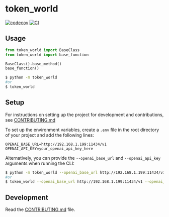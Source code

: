 # token_world

[![codecov](https://codecov.io/gh/reubenjohn/token_world/branch/main/graph/badge.svg?token=token_world_token_here)](https://codecov.io/gh/reubenjohn/token_world/branch/main)
[![CI](https://github.com/reubenjohn/token_world/actions/workflows/main.yml/badge.svg)](https://github.com/reubenjohn/token_world/actions/workflows/main.yml)

## Usage

```py
from token_world import BaseClass
from token_world import base_function

BaseClass().base_method()
base_function()
```

```bash
$ python -m token_world
#or
$ token_world
```

## Setup

For instructions on setting up the project for development and contributions, see [CONTRIBUTING.md](CONTRIBUTING.md)

To set up the environment variables, create a `.env` file in the root directory of your project and add the following lines:

```shell
OPENAI_BASE_URL=http://192.168.1.199:11434/v1
OPENAI_API_KEY=your_openai_api_key_here
```

Alternatively, you can provide the `--openai_base_url` and `--openai_api_key` arguments when running the CLI:

```bash
$ python -m token_world --openai_base_url http://192.168.1.199:11434/v1 --openai_api_key your_openai_api_key_here
#or
$ token_world --openai_base_url http://192.168.1.199:11434/v1 --openai_api_key your_openai_api_key_here
```

## Development

Read the [CONTRIBUTING.md](CONTRIBUTING.md) file.
